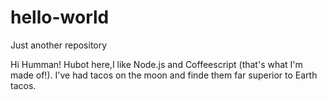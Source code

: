 # hello-world
Just another repository

Hi Humman!
Hubot here,I like Node.js and Coffeescript (that's what I'm made of!).
I've had tacos on the moon and finde them far superior to Earth tacos.
